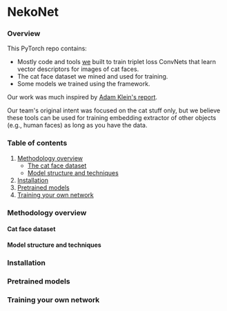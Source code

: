 # NekoNet
### Overview
This PyTorch repo contains:
- Mostly code and tools [we](https://github.com/L-E-G-s) built to train triplet loss ConvNets that learn vector descriptors for images of cat faces. 
- The cat face dataset we mined and used for training.
- Some models we trained using the framework.

Our work was much inspired by [Adam Klein's report](http://cs230.stanford.edu/projects_fall_2019/reports/26251543.pdf).

Our team's original intent was focused on the cat stuff only, but we believe these tools can be used for training embedding extractor of other objects (e.g., human faces) as long as you have the data.

### Table of contents
1. [Methodology overview](#methodology-overview)
    * [The cat face dataset](#cat-face-dataset)
    * [Model structure and techniques](#model-structure-and-techniques)
2. [Installation](#installation)
3. [Pretrained models](#pretrained-models)
4. [Training your own network](#training-your-own-network)

### Methodology overview
#### Cat face dataset
#### Model structure and techniques
### Installation
### Pretrained models
### Training your own network

